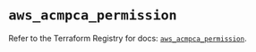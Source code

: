 # `aws_acmpca_permission`

Refer to the Terraform Registry for docs: [`aws_acmpca_permission`](https://registry.terraform.io/providers/hashicorp/aws/5.33.0/docs/resources/acmpca_permission).
